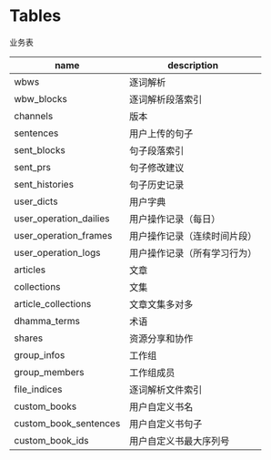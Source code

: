 # Tables

业务表

|name|description|
|-|-|
|wbws|逐词解析|
|wbw_blocks|逐词解析段落索引|
|channels|版本|
|sentences|用户上传的句子|
|sent_blocks|句子段落索引|
|sent_prs|句子修改建议|
|sent_histories|句子历史记录|
|user_dicts|用户字典|
|user_operation_dailies|用户操作记录（每日）|
|user_operation_frames|用户操作记录（连续时间片段）|
|user_operation_logs|用户操作记录（所有学习行为）|
|articles|文章|
|collections|文集|
|article_collections|文章文集多对多|
|dhamma_terms|术语|
|shares|资源分享和协作|
|group_infos|工作组|
|group_members|工作组成员|
|file_indices|逐词解析文件索引|
|custom_books|用户自定义书名|
|custom_book_sentences|用户自定义书句子|
|custom_book_ids|用户自定义书最大序列号|

